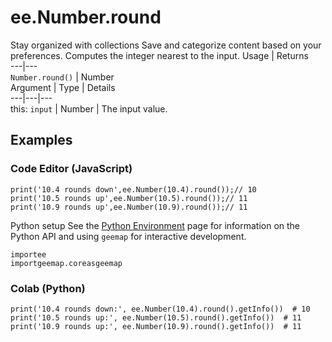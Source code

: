 
#  ee.Number.round
Stay organized with collections  Save and categorize content based on your preferences. 
Computes the integer nearest to the input. Usage | Returns  
---|---  
`Number.round()` | Number  
Argument | Type | Details  
---|---|---  
this: `input` | Number | The input value.  
## Examples
### Code Editor (JavaScript)
```
print('10.4 rounds down',ee.Number(10.4).round());// 10
print('10.5 rounds up',ee.Number(10.5).round());// 11
print('10.9 rounds up',ee.Number(10.9).round());// 11
```

Python setup
See the [ Python Environment](https://developers.google.com/earth-engine/guides/python_install) page for information on the Python API and using `geemap` for interactive development.
```
importee
importgeemap.coreasgeemap
```

### Colab (Python)
```
print('10.4 rounds down:', ee.Number(10.4).round().getInfo())  # 10
print('10.5 rounds up:', ee.Number(10.5).round().getInfo())  # 11
print('10.9 rounds up:', ee.Number(10.9).round().getInfo())  # 11
```

